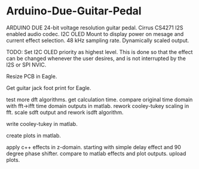 # Arduino-Due-Guitar-Pedal

ARDUINO DUE 24-bit voltage resolution guitar pedal.
Cirrus CS4271 I2S enabled audio codec. 
I2C OLED Mount to display power on mesage and current effect selection.
48 kHz sampling rate.
Dynamically scaled output.


TODO:
Set I2C OLED priority as highest level.  This is done so that the effect can be changed whenever the user desires, and is not interrupted by the I2S or SPI NVIC.  

Resize PCB in Eagle.  

Get guitar jack foot print for Eagle.

test more dft algorithms.  get calculation time. compare original time domain with fft->ifft time domain outputs in matlab.
rework cooley-tukey scaling in fft. scale sdft output and rework isdft algorithm.

write cooley-tukey in matlab.

create plots in matlab.

apply c++ effects in z-domain. starting with simple delay effect and 90 degree phase shifter. compare to matlab effects and plot outputs. upload plots.
